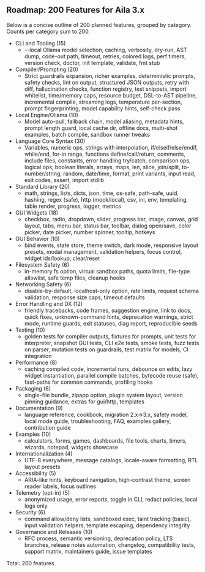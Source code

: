 ## Roadmap: 200 Features for Aila 3.x

Below is a concise outline of 200 planned features, grouped by category. Counts per category sum to 200.

- CLI and Tooling (15)
  - --local Ollama model selection, caching, verbosity, dry-run, AST dump, code-out path, timeout, retries, colored logs, perf timers, version check, doctor, init template, validate, fmt stub
- Compiler/Prompting (20)
  - Strict guardrails expansion, richer examples, deterministic prompts, safety checks, lint on output, structured JSON outputs, retry with diff, hallucination checks, function registry, test snippets, import whitelist, time/memory caps, resource budget, DSL-to-AST pipeline, incremental compile, streaming logs, temperature per-section, prompt fingerprinting, model capability hints, self-check pass
- Local Engine/Ollama (10)
  - Model auto-pull, fallback chain, model aliasing, metadata hints, prompt length guard, local cache dir, offline docs, multi-shot examples, batch compile, sandbox runner tweaks
- Language Core Syntax (30)
  - Variables, numeric ops, strings with interpolation, if/elseif/else/endif, while/end, for-in range, functions define/call/return, comments, include files, constants, error handling try/catch, comparison ops, logical ops, boolean literals, arrays, maps, len, slice, join/split, to-number/string, random, date/time, format, print variants, input read, exit codes, assert, import stdlib
- Standard Library (20)
  - math, strings, lists, dicts, json, time, os-safe, path-safe, uuid, hashing, regex (safe), http (mock/local), csv, ini, env, templating, table render, progress, logger, metrics
- GUI Widgets (18)
  - checkbox, radio, dropdown, slider, progress bar, image, canvas, grid layout, tabs, menu bar, status bar, toolbar, dialog open/save, color picker, date picker, number spinner, tooltip, hotkeys
- GUI Behavior (10)
  - bind events, state store, theme switch, dark mode, responsive layout presets, modal management, validation helpers, focus control, widget ids/lookup, clear/reset
- Filesystem Safety (6)
  - in-memory fs option, virtual sandbox paths, quota limits, file-type allowlist, safe temp files, cleanup hooks
- Networking Safety (6)
  - disable-by-default, localhost-only option, rate limits, request schema validation, response size caps, timeout defaults
- Error Handling and DX (12)
  - friendly tracebacks, code frames, suggestion engine, link to docs, quick fixes, unknown-command hints, deprecation warnings, strict mode, runtime guards, exit statuses, diag report, reproducible seeds
- Testing (10)
  - golden tests for compiler outputs, fixtures for prompts, unit tests for interpreter, snapshot GUI tests, CLI e2e tests, smoke tests, fuzz tests on parser, mutation tests on guardrails, test matrix for models, CI integration
- Performance (8)
  - caching compiled code, incremental runs, debounce on edits, lazy widget instantiation, parallel compile batches, bytecode reuse (safe), fast-paths for common commands, profiling hooks
- Packaging (6)
  - single-file bundle, zipapp option, plugin system layout, version pinning guidance, extras for gui/http, templates
- Documentation (9)
  - language reference, cookbook, migration 2.x->3.x, safety model, local mode guide, troubleshooting, FAQ, examples gallery, contribution guide
- Examples (10)
  - calculators, forms, games, dashboards, file tools, charts, timers, wizards, notepad, widgets showcase
- Internationalization (4)
  - UTF-8 everywhere, message catalogs, locale-aware formatting, RTL layout presets
- Accessibility (5)
  - ARIA-like hints, keyboard navigation, high-contrast theme, screen reader labels, focus outlines
- Telemetry (opt-in) (5)
  - anonymized usage, error reports, toggle in CLI, redact policies, local logs only
- Security (6)
  - command allow/deny lists, sandboxed exec, taint tracking (basic), input validation helpers, template escaping, dependency integrity
- Governance and Releases (10)
  - RFC process, semantic versioning, deprecation policy, LTS branches, release notes automation, changelog, compatibility tests, support matrix, maintainers guide, issue templates

Total: 200 features.
